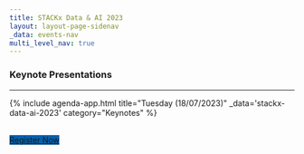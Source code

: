 ```yaml
---
title: STACKx Data & AI 2023
layout: layout-page-sidenav
_data: events-nav
multi_level_nav: true
---
```


<!-- Header -->

### Keynote Presentations

<hr />

{% include agenda-app.html
title="Tuesday (18/07/2023)"
_data='stackx-data-ai-2023'
category="Keynotes"
%}

<br />
<div class="col padding--right--none padding--left--none">
        <a id="event-information-link" class="sgds-button is-primary is-fullwidth is-flex-justify-c" style="background-color: rgb(1, 97, 175);" href="https://go.gov.sg/stackxdataai-register" target="_blank">Register Now</a>
      </div>